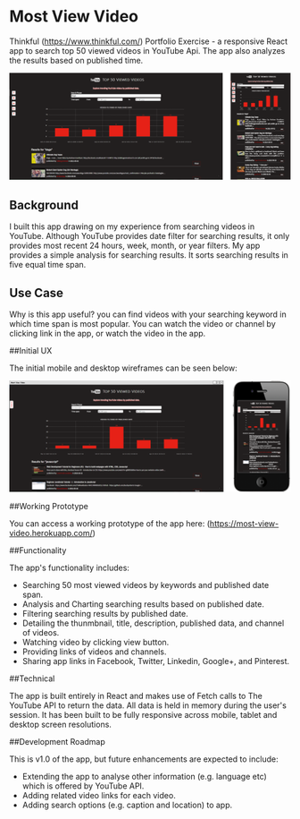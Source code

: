 # Most View Video
Thinkful (https://www.thinkful.com/) Portfolio Exercise - a responsive React app to search top 50 viewed videos in YouTube Api. The app also analyzes the results based on published time.

![Screenshot](https://github.com/wangmeng255/most-view-video/blob/master/img/YouTube-Api.png "Screenshot")

## Background

I built this app drawing on my experience from searching videos in YouTube. Although YouTube provides date filter for searching results, it only provides most recent 24 hours, week, month, or year filters. My app provides a simple analysis for searching results. It sorts searching results in five equal time span.

## Use Case

Why is this app useful? you can find videos with your searching keyword in which time span is most popular. You can watch the video or channel by clicking link in the app, or watch the video in the app.

##Initial UX

The initial mobile and desktop wireframes can be seen below:

![Initial Wireframes](https://github.com/wangmeng255/most-view-video/blob/master/img/YouTube-Api-init.png "Inital Wireframes")

##Working Prototype

You can access a working prototype of the app here: (https://most-view-video.herokuapp.com/)

##Functionality

The app's functionality includes:

* Searching 50 most viewed videos by keywords and published date span.
* Analysis and Charting searching results based on published date.
* Filtering searching results by published date.
* Detailing the thunmbnail, title, description, published data, and channel of videos.
* Watching video by clicking view button.
* Providing links of videos and channels.
* Sharing app links in Facebook, Twitter, Linkedin, Google+, and Pinterest.

##Technical

The app is built entirely in React and makes use of Fetch calls to The YouTube API to return the data. All data is held in memory during the user's session. It has been built to be fully responsive across mobile, tablet and desktop screen resolutions.

##Development Roadmap

This is v1.0 of the app, but future enhancements are expected to include:

* Extending the app to analyse other information (e.g. language etc) which is offered by YouTube API.
* Adding related video links for each video.
* Adding search options (e.g. caption and location) to app.